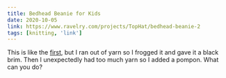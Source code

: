 ```yaml
---
title: Bedhead Beanie for Kids
date: 2020-10-05
link: https://www.ravelry.com/projects/TopHat/bedhead-beanie-2
tags: [knitting, 'link']
---
```


This is like the [first](/links/knitting-bedhead-beanie), but I ran out of yarn so I frogged it and gave it a black brim.
Then I unexpectedly had too much yarn so I added a pompon. What can you do?
